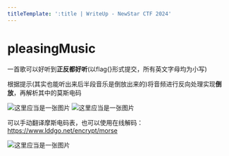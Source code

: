 ```yaml
---
titleTemplate: ':title | WriteUp - NewStar CTF 2024'
---
```


# pleasingMusic

一首歌可以好听到**正反都好听**(以flag{}形式提交，所有英文字母均为小写)

根据提示(其实也能听出来后半段音乐是倒放出来的)将音频进行反向处理实现**倒放**，再解析其中的莫斯电码

![这里应当是一张图片](/assets/images/wp/2024/week1/pleasingmusic_1.png)
![这里应当是一张图片](/assets/images/wp/2024/week1/pleasingmusic_2.png)

可以手动翻译摩斯电码表，也可以使用在线解码：<https://www.lddgo.net/encrypt/morse>

![这里应当是一张图片](/assets/images/wp/2024/week1/pleasingmusic_3.png)
